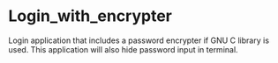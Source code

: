 # Login_with_encrypter

Login application that includes a password encrypter if GNU C library is used.
This application will also hide password input in terminal.
